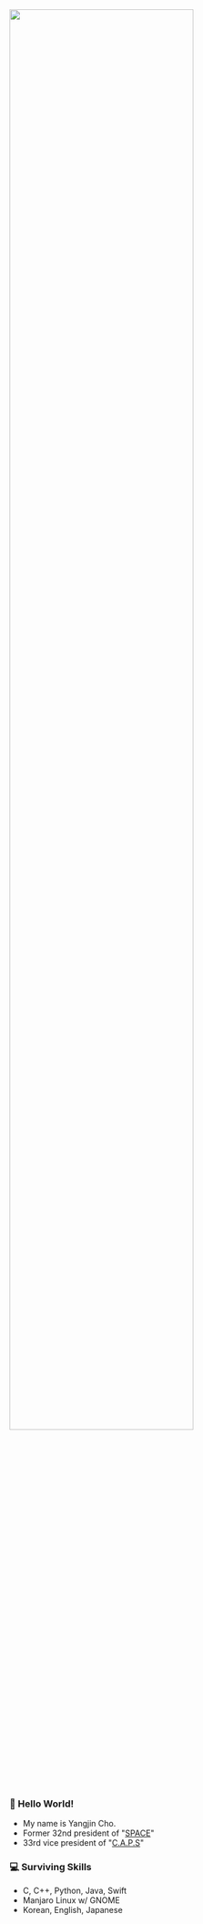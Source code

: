 <img src="https://user-images.githubusercontent.com/13748138/97760813-653c2300-1b47-11eb-8ee0-23629a69557f.jpg" width="80%">

### 👋 Hello World! 
- My name is Yangjin Cho.
- Former 32nd president of "[SPACE](https://paichai.space)"
- 33rd vice president of "[C.A.P.S](https://caps.dongguk.edu)"

### 💻 Surviving Skills 
- C, C++, Python, Java, Swift
- Manjaro Linux w/ GNOME
- Korean, English, Japanese
